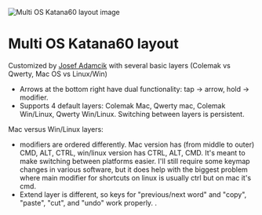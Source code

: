![Multi OS Katana60 layout image](https://i.imgur.com/1w2OA1o.png)

# Multi OS Katana60 layout

Customized by [Josef Adamcik](https://josef-adamcik.cz) with several basic layers (Colemak vs Qwerty, Mac OS vs Linux/Win)

- Arrows at the bottom right have dual functionality: tap -> arrow, hold -> modifier.
- Supports 4 default layers: Colemak Mac, Qwerty mac, Colemak Win/Linux, Qwerty Win/Linux. Switching between layers is persistent.

Mac versus Win/Linux layers:

- modifiers are ordered differently. Mac version has (from middle to outer) CMD, ALT, CTRL, win/linux version has CTRL, ALT, CMD. It's meant to make switching between platforms easier. I'll still require some keymap changes in various software, but it does help with the biggest problem where main modifier for shortcuts on linux is usually ctrl but on mac it's cmd.
- Extend layer is different, so keys for "previous/next word" and "copy",   "paste", "cut", and "undo" work properly. 
.

